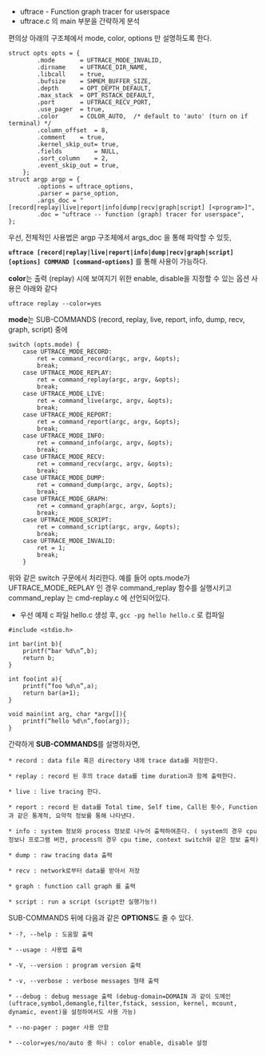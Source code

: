 * uftrace - Function graph tracer for userspace
* uftrace.c 의 main 부분을 간략하게 분석

편의상 아래의 구조체에서 mode, color, options 만 설명하도록 한다.

~~~
struct opts opts = {
		.mode		= UFTRACE_MODE_INVALID,
		.dirname	= UFTRACE_DIR_NAME,
		.libcall	= true,
		.bufsize	= SHMEM_BUFFER_SIZE,
		.depth		= OPT_DEPTH_DEFAULT,
		.max_stack	= OPT_RSTACK_DEFAULT,
		.port		= UFTRACE_RECV_PORT,
		.use_pager	= true,
		.color		= COLOR_AUTO,  /* default to 'auto' (turn on if terminal) */
		.column_offset	= 8,
		.comment	= true,
		.kernel_skip_out= true,
		.fields         = NULL,
		.sort_column	= 2,
		.event_skip_out = true,
	};
struct argp argp = {
		.options = uftrace_options,
		.parser = parse_option,
		.args_doc = "[record|replay|live|report|info|dump|recv|graph|script] [<program>]",
		.doc = "uftrace -- function (graph) tracer for userspace",
};
~~~

우선, 전체적인 사용법은 argp 구조체에서 args_doc 을 통해 파악할 수 있듯,

**`uftrace [record|replay|live|report|info|dump|recv|graph|script] [options] COMMAND [command-options]`** 를 통해 사용이 가능하다.

**color**는 출력 (replay) 시에 보여지기 위한 enable, disable을 지정할 수 있는 옵션
 사용은 아래와 같다
 
  `uftrace replay --color=yes`

**mode**는 SUB-COMMANDS (record, replay, live, report, info, dump, recv, graph, script) 중에

~~~
switch (opts.mode) {
	case UFTRACE_MODE_RECORD:
		ret = command_record(argc, argv, &opts);
		break;
	case UFTRACE_MODE_REPLAY:
		ret = command_replay(argc, argv, &opts);
		break;
	case UFTRACE_MODE_LIVE:
		ret = command_live(argc, argv, &opts);
		break;
	case UFTRACE_MODE_REPORT:
		ret = command_report(argc, argv, &opts);
		break;
	case UFTRACE_MODE_INFO:
		ret = command_info(argc, argv, &opts);
		break;
	case UFTRACE_MODE_RECV:
		ret = command_recv(argc, argv, &opts);
		break;
	case UFTRACE_MODE_DUMP:
		ret = command_dump(argc, argv, &opts);
		break;
	case UFTRACE_MODE_GRAPH:
		ret = command_graph(argc, argv, &opts);
		break;
	case UFTRACE_MODE_SCRIPT:
		ret = command_script(argc, argv, &opts);
		break;
	case UFTRACE_MODE_INVALID:
		ret = 1;
		break;
	}
~~~

위와 같은 switch 구문에서 처리한다. 예를 들어 opts.mode가 UFTRACE_MODE_REPLAY 인 경우 command_replay 함수를 실행시키고 
command_replay 는 cmd-replay.c 에 선언되어있다.

* 우선 예제 c 파일 hello.c 생성 후, `gcc -pg hello hello.c` 로 컴파일

~~~
#include <stdio.h>

int bar(int b){
	printf(“bar %d\n”,b);
	return b;
}

int foo(int a){
	printf(“foo %d\n”,a);
	return bar(a+1);
}

void main(int arg, char *argv[]){
	printf(“hello %d\n”,foo(arg));
}
~~~

간략하게 **SUB-COMMANDS**를 설명하자면,

~~~
* record : data file 혹은 directory 내에 trace data를 저장한다.

* replay : record 된 후의 trace data를 time duration과 함께 출력한다.

* live : live tracing 한다. 

* report : record 된 data를 Total time, Self time, Call된 횟수, Function 과 같은 통계적, 요약적 정보를 통해 나타낸다.

* info : system 정보와 process 정보로 나누어 출력하여준다. ( system의 경우 cpu 정보나 프로그램 버전, process의 경우 cpu time, context switch와 같은 정보 출력)

* dump : raw tracing data 출력

* recv : network로부터 data를 받아서 저장

* graph : function call graph 를 출력

* script : run a script (script만 실행가능!)
~~~

SUB-COMMANDS 뒤에 다음과 같은 **OPTIONS**도 줄 수 있다.

~~~
* -?, --help : 도움말 출력

* --usage : 사용법 출력

* -V, --version : program version 출력

* -v, --verbose : verbose messages 형태 출력

* --debug : debug message 출력 (debug-domain=DOMAIN 과 같이 도메인(uftrace,symbol,demangle,filter,fstack, session, kernel, mcount, dynamic, event)을 설정하여서도 사용 가능)

* --no-pager : pager 사용 안함

* --color=yes/no/auto 중 하나 : color enable, disable 설정
~~~
